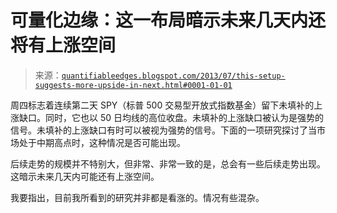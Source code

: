 <!--yml

分类：未分类

日期：2024-05-18 08:40:57

-->

# 可量化边缘：这一布局暗示未来几天内还将有上涨空间

> 来源：[`quantifiableedges.blogspot.com/2013/07/this-setup-suggests-more-upside-in-next.html#0001-01-01`](http://quantifiableedges.blogspot.com/2013/07/this-setup-suggests-more-upside-in-next.html#0001-01-01)

周四标志着连续第二天 SPY（标普 500 交易型开放式指数基金）留下未填补的上涨缺口。同时，它也以 50 日均线的高位收盘。未填补的上涨缺口被认为是强势的信号。未填补的上涨缺口有时可以被视为强势的信号。下面的一项研究探讨了当市场处于中期高点时，这种情况是否可能出现。

后续走势的规模并不特别大，但非常、非常一致的是，总会有一些后续走势出现。这暗示未来几天内可能还有上涨空间。

我要指出，目前我所看到的研究并非都是看涨的。情况有些混杂。
